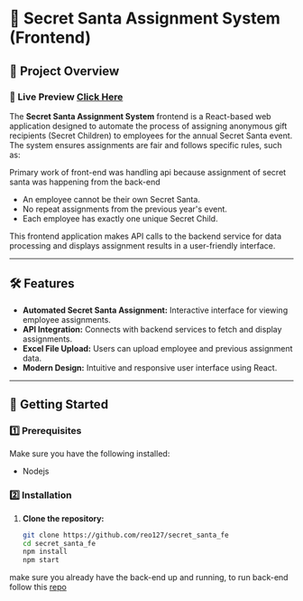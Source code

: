 # 🎅 Secret Santa Assignment System (Frontend)  

## 📖 Project Overview  
### 🔗 Live Preview [Click Here](https://secret-santa-fe-gilt.vercel.app/)  

The **Secret Santa Assignment System** frontend is a React-based web application designed to automate the process of assigning anonymous gift recipients (Secret Children) to employees for the annual Secret Santa event. The system ensures assignments are fair and follows specific rules, such as:  

Primary work of front-end was handling api because assignment of secret santa was happening from the back-end 

- An employee cannot be their own Secret Santa.  
- No repeat assignments from the previous year's event.  
- Each employee has exactly one unique Secret Child.  

This frontend application makes API calls to the backend service for data processing and displays assignment results in a user-friendly interface.  

---

## 🛠️ Features  
- **Automated Secret Santa Assignment:** Interactive interface for viewing employee assignments.  
- **API Integration:** Connects with backend services to fetch and display assignments.  
- **Excel File Upload:** Users can upload employee and previous assignment data.  
- **Modern Design:** Intuitive and responsive user interface using React.  

---

## 🚀 Getting Started  

### 1️⃣ Prerequisites  
Make sure you have the following installed:  
- Nodejs 

### 2️⃣ Installation  

1. **Clone the repository:**  
   ```bash
   git clone https://github.com/reo127/secret_santa_fe
   cd secret_santa_fe
   npm install
   npm start
   ```

make sure you already have the back-end up and running, to run back-end follow this [repo](https://github.com/reo127/secret_santa_be)
